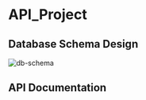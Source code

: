 # API_Project

## Database Schema Design

![db-schema]

[db-schema]: ./images/example.png

## API Documentation